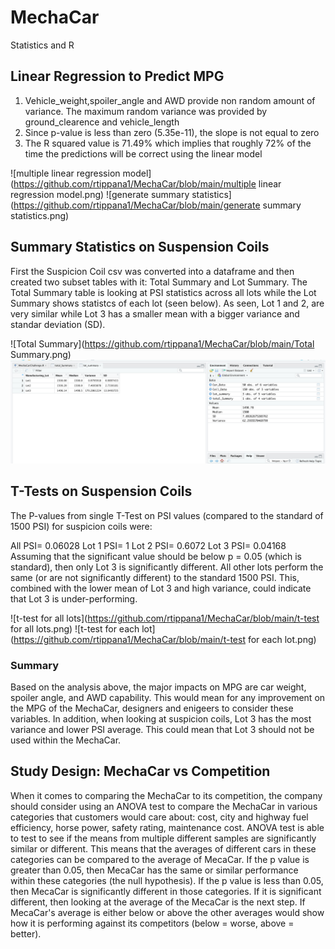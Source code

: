 # MechaCar
Statistics and R

## Linear Regression to Predict MPG
1) Vehicle_weight,spoiler_angle and AWD provide non random amount of variance. The maximum random variance was provided by ground_clearence and vehicle_length
2) Since p-value is less than zero (5.35e-11), the slope is not equal to zero
3) The R squared value is 71.49% which implies that roughly 72% of the time the predictions will be correct using the linear model


  ![multiple linear regression model](https://github.com/rtippana1/MechaCar/blob/main/multiple linear regression model.png)
  ![generate summary statistics](https://github.com/rtippana1/MechaCar/blob/main/generate summary statistics.png)

## Summary Statistics on Suspension Coils
First the Suspicion Coil csv was converted into a dataframe and then created two subset tables with it: Total Summary and Lot Summary. The Total Summary table is looking at PSI statistics across all lots while the Lot Summary shows statistcs of each lot (seen below). As seen, Lot 1 and 2, are very similar while Lot 3 has a smaller mean with a bigger variance and standar deviation (SD).

  ![Total Summary](https://github.com/rtippana1/MechaCar/blob/main/Total Summary.png)
  ![Lot Summary](https://github.com/rtippana1/MechaCar/blob/main/Lot%20Summary.png)


## T-Tests on Suspension Coils
The P-values from single T-Test on PSI values (compared to the standard of 1500 PSI) for suspicion coils were:

All PSI= 0.06028
Lot 1 PSI= 1
Lot 2 PSI= 0.6072
Lot 3 PSI= 0.04168
Assuming that the significant value should be below p = 0.05 (which is standard), then only Lot 3 is significantly different. All other lots perform the same (or are not significantly different) to the standard 1500 PSI. This, combined with the lower mean of Lot 3 and high variance, could indicate that Lot 3 is under-performing.

  ![t-test for all lots](https://github.com/rtippana1/MechaCar/blob/main/t-test for all lots.png)
  ![t-test for each lot](https://github.com/rtippana1/MechaCar/blob/main/t-test for each lot.png)

### Summary
Based on the analysis above, the major impacts on MPG are car weight, spoiler angle, and AWD capability. This would mean for any improvement on the MPG of the MechaCar, designers and enigeers to consider these variables. In addition, when looking at suspicion coils, Lot 3 has the most variance and lower PSI average. This could mean that Lot 3 should not be used within the MechaCar.


## Study Design: MechaCar vs Competition
When it comes to comparing the MechaCar to its competition, the company should consider using an ANOVA test to compare the MechaCar in various categories that customers would care about: cost, city and highway fuel efficiency, horse power, safety rating, maintenance cost. ANOVA test is able to test to see if the means from multiple different samples are significantly similar or different. This means that the averages of different cars in these categories can be compared to the average of MecaCar. If the p value is greater than 0.05, then MecaCar has the same or similar performance within these categories (the null hypothesis). If the p value is less than 0.05, then MecaCar is significantly different in those categories. If it is significant different, then looking at the average of the MecaCar is the next step. If MecaCar's average is either below or above the other averages would show how it is performing against its competitors (below = worse, above = better).
